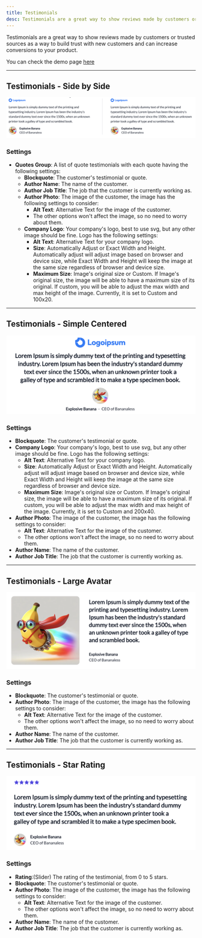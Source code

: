 ```yaml
---
title: Testimonials
desc: Testimonials are a great way to show reviews made by customers or trusted sources as a way to build trust with new customers and can increase conversions to your product.
---
```


Testimonials are a great way to show reviews made by customers or trusted sources as a way to build trust with new customers and can increase conversions to your product.

You can check the demo page [here](https://143910617.hs-sites-eu1.com/module-testimonials)

---

## Testimonials - Side by Side

<img src="./tm-side-by-side.png" alt="Screenshot of Module Side by Side Testimonial" />

### Settings

- **Quotes Group**: A list of quote testimonials with each quote having the following settings:
  - **Blockquote**: The customer's testimonial or quote.
  - **Author Name**: The name of the customer.
  - **Author Job Title**: The job that the customer is currently working as.
  - **Author Photo**: The image of the customer, the image has the following settings to consider:
    - **Alt Text**: Alternative Text for the image of the customer.
    - The other options won't affect the image, so no need to worry about them.
  - **Company Logo**: Your company's logo, best to use svg, but any other image should be fine. Logo has the following settings:
    - **Alt Text**: Alternative Text for your company logo.
    - **Size**: Automatically Adjust or Exact Width and Height. Automatically adjust will adjust image based on browser and device size, while Exact Width and Height will keep the image at the same size regardless of browser and device size.
    - **Maximum Size**: Image's original size or Custom. If Image's original size, the image will be able to have a maximum size of its original.
      If custom, you will be able to adjust the max width and max height of the image. Currently, it is set to Custom and 100x20.

---

## Testimonials - Simple Centered

<img src="./tm-simple-centered.png" alt="Screenshot of Module Simple Centered Testimonial" />

### Settings

- **Blockquote**: The customer's testimonial or quote.
- **Company Logo**: Your company's logo, best to use svg, but any other image should be fine. Logo has the following settings:
  - **Alt Text**: Alternative Text for your company logo.
  - **Size**: Automatically Adjust or Exact Width and Height. Automatically adjust will adjust image based on browser and device size, while Exact Width and Height will keep the image at the same size regardless of browser and device size.
  - **Maximum Size**: Image's original size or Custom. If Image's original size, the image will be able to have a maximum size of its original.
    If custom, you will be able to adjust the max width and max height of the image. Currently, it is set to Custom and 200x40.
- **Author Photo**: The image of the customer, the image has the following settings to consider:
  - **Alt Text**: Alternative Text for the image of the customer.
  - The other options won't affect the image, so no need to worry about them.
- **Author Name**: The name of the customer.
- **Author Job Title**: The job that the customer is currently working as.

---

## Testimonials - Large Avatar

<img src="./tm-large-avatar.png" alt="Screenshot of Module Large Avatar Testimonial" />

### Settings

- **Blockquote**: The customer's testimonial or quote.
- **Author Photo**: The image of the customer, the image has the following settings to consider:
  - **Alt Text**: Alternative Text for the image of the customer.
  - The other options won't affect the image, so no need to worry about them.
- **Author Name**: The name of the customer.
- **Author Job Title**: The job that the customer is currently working as.

---

## Testimonials - Star Rating

<img src="./tm-star-rating.png" alt="Screenshot of Module Star Rating Testimonial" />

### Settings

- **Rating**:(Slider) The rating of the testimonial, from 0 to 5 stars.
- **Blockquote**: The customer's testimonial or quote.
- **Author Photo**: The image of the customer, the image has the following settings to consider:
  - **Alt Text**: Alternative Text for the image of the customer.
  - The other options won't affect the image, so no need to worry about them.
- **Author Name**: The name of the customer.
- **Author Job Title**: The job that the customer is currently working as.
